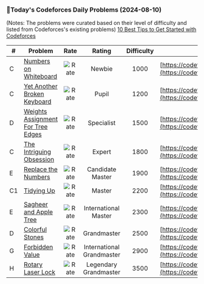 ### 🌟Today's Codeforces Daily Problems (2024-08-10)
(Notes: The problems were curated based on their level of difficulty and listed from Codeforces's existing problems)
[10 Best Tips to Get Started with Codeforces](https://github.com/ika9810/Codeforces-Daily-Problems/blob/main/10%20Best%20Tips%20to%20Get%20Started%20with%20Codeforces.md)

| # | Problem | Rate| Rating | Difficulty | Contest |
|---| ----- | :--------: | :----------: | :----------: | ---------- |
|C|[Numbers on Whiteboard](https://codeforces.com/contest/1430/problem/C)|![Rate](https://img.shields.io/badge/Newbie-1000-lightgrey)|Newbie|1000|[https://codeforces.com/contest/1430](https://codeforces.com/contest/1430)|
|C|[Yet Another Broken Keyboard](https://codeforces.com/contest/1272/problem/C)|![Rate](https://img.shields.io/badge/Pupil-1200-brightgreen)|Pupil|1200|[https://codeforces.com/contest/1272](https://codeforces.com/contest/1272)|
|D|[Weights Assignment For Tree Edges](https://codeforces.com/contest/1611/problem/D)|![Rate](https://img.shields.io/badge/Specialist-1500-9cf)|Specialist|1500|[https://codeforces.com/contest/1611](https://codeforces.com/contest/1611)|
|C|[The Intriguing Obsession](https://codeforces.com/contest/869/problem/C)|![Rate](https://img.shields.io/badge/Expert-1800-blue)|Expert|1800|[https://codeforces.com/contest/869](https://codeforces.com/contest/869)|
|E|[Replace the Numbers](https://codeforces.com/contest/1620/problem/E)|![Rate](https://img.shields.io/badge/Candidate%20Master-1900-blueviolet)|Candidate Master|1900|[https://codeforces.com/contest/1620](https://codeforces.com/contest/1620)|
|C1|[Tidying Up](https://codeforces.com/contest/316/problem/C1)|![Rate](https://img.shields.io/badge/Master-2200-orange)|Master|2200|[https://codeforces.com/contest/316](https://codeforces.com/contest/316)|
|E|[Sagheer and Apple Tree](https://codeforces.com/contest/812/problem/E)|![Rate](https://img.shields.io/badge/International%20Master-2300-orange)|International Master|2300|[https://codeforces.com/contest/812](https://codeforces.com/contest/812)|
|D|[Colorful Stones](https://codeforces.com/contest/264/problem/D)|![Rate](https://img.shields.io/badge/Grandmaster-2500-red)|Grandmaster|2500|[https://codeforces.com/contest/264](https://codeforces.com/contest/264)|
|G|[Forbidden Value](https://codeforces.com/contest/1455/problem/G)|![Rate](https://img.shields.io/badge/International%20Grandmaster-2900-red)|International Grandmaster|2900|[https://codeforces.com/contest/1455](https://codeforces.com/contest/1455)|
|H|[Rotary Laser Lock](https://codeforces.com/contest/1428/problem/H)|![Rate](https://img.shields.io/badge/Legendary%20Grandmaster-3500-red)|Legendary Grandmaster|3500|[https://codeforces.com/contest/1428](https://codeforces.com/contest/1428)|
